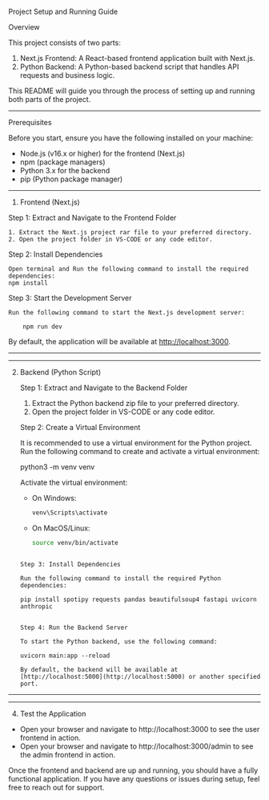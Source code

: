 Project Setup and Running Guide

Overview

This project consists of two parts:
1. Next.js Frontend: A React-based frontend application built with Next.js.
2. Python Backend: A Python-based backend script that handles API requests and business logic.

This README will guide you through the process of setting up and running both parts of the project.

---------
Prerequisites

Before you start, ensure you have the following installed on your machine:

- Node.js (v16.x or higher) for the frontend (Next.js)
- npm (package managers)
- Python 3.x for the backend
- pip (Python package manager)

---------

1. Frontend (Next.js)

Step 1: Extract and Navigate to the Frontend Folder

    1. Extract the Next.js project rar file to your preferred directory.
    2. Open the project folder in VS-CODE or any code editor.

Step 2: Install Dependencies

    Open terminal and Run the following command to install the required dependencies:
    npm install

Step 3: Start the Development Server

    Run the following command to start the Next.js development server:

        npm run dev


By default, the application will be available at [http://localhost:3000](http://localhost:3000).

------------
------------

2. Backend (Python Script)

    Step 1: Extract and Navigate to the Backend Folder

    1. Extract the Python backend zip file to your preferred directory.
    2. Open the project folder in VS-CODE or any code editor.

    Step 2: Create a Virtual Environment

    It is recommended to use a virtual environment for the Python project. Run the following command to create and activate a virtual environment:

    python3 -m venv venv

    Activate the virtual environment:

    - On Windows:
        ```bash
        venv\Scripts\activate
        ```
    - On MacOS/Linux:
        ```bash
        source venv/bin/activate
    ```

    Step 3: Install Dependencies

    Run the following command to install the required Python dependencies:

    pip install spotipy requests pandas beautifulsoup4 fastapi uvicorn anthropic


    Step 4: Run the Backend Server

    To start the Python backend, use the following command:

    uvicorn main:app --reload

    By default, the backend will be available at [http://localhost:5000](http://localhost:5000) or another specified port.

----------
----------

 4. Test the Application

- Open your browser and navigate to http://localhost:3000 to see the user frontend in action.
- Open your browser and navigate to http://localhost:3000/admin to see the admin frontend in action.

Once the frontend and backend are up and running, you should have a fully functional application. If you have any questions or issues during setup, feel free to reach out for support.

